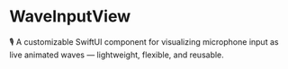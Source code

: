 # WaveInputView
🎙️ A customizable SwiftUI component for visualizing microphone input as live animated waves — lightweight, flexible, and reusable.
